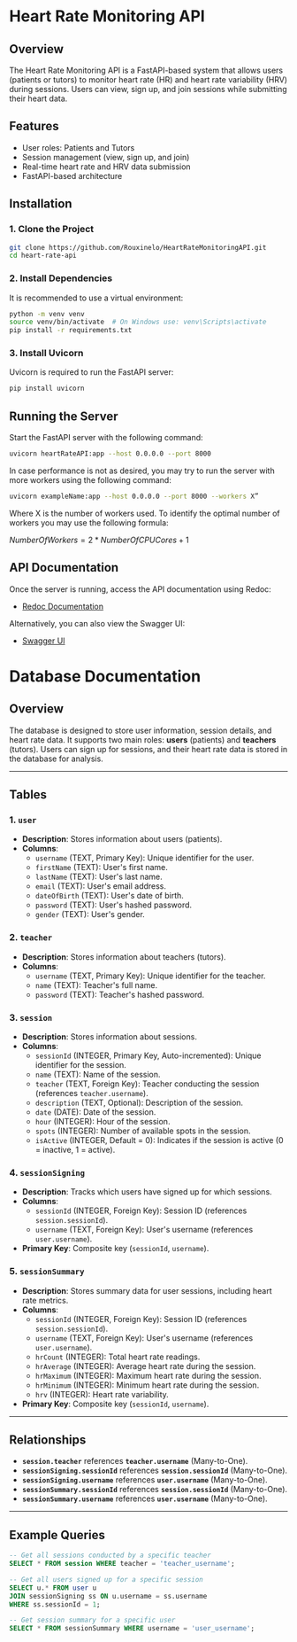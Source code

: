 # Heart Rate Monitoring API

## Overview
The Heart Rate Monitoring API is a FastAPI-based system that allows users (patients or tutors) to monitor heart rate (HR) and heart rate variability (HRV) during sessions. Users can view, sign up, and join sessions while submitting their heart data.

## Features
- User roles: Patients and Tutors
- Session management (view, sign up, and join)
- Real-time heart rate and HRV data submission
- FastAPI-based architecture

## Installation

### 1. Clone the Project
```bash
git clone https://github.com/Rouxinelo/HeartRateMonitoringAPI.git
cd heart-rate-api
```

### 2. Install Dependencies
It is recommended to use a virtual environment:
```bash
python -m venv venv
source venv/bin/activate  # On Windows use: venv\Scripts\activate
pip install -r requirements.txt
```

### 3. Install Uvicorn
Uvicorn is required to run the FastAPI server:
```bash
pip install uvicorn
```

## Running the Server
Start the FastAPI server with the following command:
```bash
uvicorn heartRateAPI:app --host 0.0.0.0 --port 8000
```
In case performance is not as desired, you may try to run the server with more workers using the following command:
```bash
uvicorn exampleName:app --host 0.0.0.0 --port 8000 --workers X”
```
Where X is the number of workers used.
To identify the optimal number of workers you may use the following formula:

$Number Of Workers=2*Number Of CPU Cores+1$

## API Documentation
Once the server is running, access the API documentation using Redoc:
- [Redoc Documentation](http://127.0.0.1:8000/redoc)

Alternatively, you can also view the Swagger UI:
- [Swagger UI](http://127.0.0.1:8000/docs)
  
# Database Documentation

## Overview
The database is designed to store user information, session details, and heart rate data. It supports two main roles: **users** (patients) and **teachers** (tutors). Users can sign up for sessions, and their heart rate data is stored in the database for analysis.

---

## Tables

### 1. `user`
- **Description**: Stores information about users (patients).
- **Columns**:
  - `username` (TEXT, Primary Key): Unique identifier for the user.
  - `firstName` (TEXT): User's first name.
  - `lastName` (TEXT): User's last name.
  - `email` (TEXT): User's email address.
  - `dateOfBirth` (TEXT): User's date of birth.
  - `password` (TEXT): User's hashed password.
  - `gender` (TEXT): User's gender.

### 2. `teacher`
- **Description**: Stores information about teachers (tutors).
- **Columns**:
  - `username` (TEXT, Primary Key): Unique identifier for the teacher.
  - `name` (TEXT): Teacher's full name.
  - `password` (TEXT): Teacher's hashed password.

### 3. `session`
- **Description**: Stores information about sessions.
- **Columns**:
  - `sessionId` (INTEGER, Primary Key, Auto-incremented): Unique identifier for the session.
  - `name` (TEXT): Name of the session.
  - `teacher` (TEXT, Foreign Key): Teacher conducting the session (references `teacher.username`).
  - `description` (TEXT, Optional): Description of the session.
  - `date` (DATE): Date of the session.
  - `hour` (INTEGER): Hour of the session.
  - `spots` (INTEGER): Number of available spots in the session.
  - `isActive` (INTEGER, Default = 0): Indicates if the session is active (0 = inactive, 1 = active).

### 4. `sessionSigning`
- **Description**: Tracks which users have signed up for which sessions.
- **Columns**:
  - `sessionId` (INTEGER, Foreign Key): Session ID (references `session.sessionId`).
  - `username` (TEXT, Foreign Key): User's username (references `user.username`).
- **Primary Key**: Composite key (`sessionId`, `username`).

### 5. `sessionSummary`
- **Description**: Stores summary data for user sessions, including heart rate metrics.
- **Columns**:
  - `sessionId` (INTEGER, Foreign Key): Session ID (references `session.sessionId`).
  - `username` (TEXT, Foreign Key): User's username (references `user.username`).
  - `hrCount` (INTEGER): Total heart rate readings.
  - `hrAverage` (INTEGER): Average heart rate during the session.
  - `hrMaximum` (INTEGER): Maximum heart rate during the session.
  - `hrMinimum` (INTEGER): Minimum heart rate during the session.
  - `hrv` (INTEGER): Heart rate variability.
- **Primary Key**: Composite key (`sessionId`, `username`).

---

## Relationships
- **`session.teacher`** references **`teacher.username`** (Many-to-One).
- **`sessionSigning.sessionId`** references **`session.sessionId`** (Many-to-One).
- **`sessionSigning.username`** references **`user.username`** (Many-to-One).
- **`sessionSummary.sessionId`** references **`session.sessionId`** (Many-to-One).
- **`sessionSummary.username`** references **`user.username`** (Many-to-One).

---

## Example Queries
```sql
-- Get all sessions conducted by a specific teacher
SELECT * FROM session WHERE teacher = 'teacher_username';

-- Get all users signed up for a specific session
SELECT u.* FROM user u
JOIN sessionSigning ss ON u.username = ss.username
WHERE ss.sessionId = 1;

-- Get session summary for a specific user
SELECT * FROM sessionSummary WHERE username = 'user_username';

